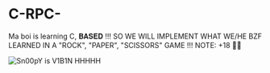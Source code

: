 # C-RPC-
Ma boi is learning C, 𝐁𝐀𝐒𝐄𝐃 !!! SO WE WILL IMPLEMENT WHAT WE/HE BZF LEARNED IN A "ROCK", "PAPER", "SCISSORS" GAME !!! NOTE: +18 🔞💀


<img src="https://media.tenor.com/-_B1vBfy-00AAAAC/hacker-man-hacker.gif" alt="Sn00pY is V1B1N HHHHH">
